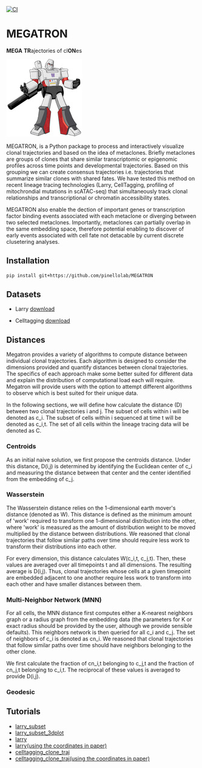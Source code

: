[![CI](https://github.com/pinellolab/megatron/actions/workflows/CI.yml/badge.svg)](https://github.com/pinellolab/MEGATRON/actions/workflows/CI.yml)

# MEGATRON

**MEGA** **TR**ajectories of cl**ON**es

![megatron](./docs/source/_static/img/logo_200x204.png?raw=true)

MEGATRON, is a Python package to process and interactively visualize clonal trajectories and based on the idea of metaclones. Briefly metaclones are groups of clones that share similar transcriptomic or epigenomic profiles across time points and developmental trajectories. Based on this grouping we can create consensus trajectories i.e. trajectories that summarize similar clones with shared fates. We have tested this method on  recent lineage tracing technologies (Larry, CellTagging, profiling of mitochrondial mutations in scATAC-seq) that simultaneously track clonal relationships and transcriptional or chromatin accessibility states. 

MEGATRON also enable the dection of important genes or transcription factor binding events associated with each metaclone or diverging between two selected metaclones. Importantly, metaclones can partially overlap in the same embedding space, therefore potential enabling to discover of early events associated with cell fate not detacable by current discrete clusetering analyses.


## Installation

```bash
pip install git+https://github.com/pinellolab/MEGATRON
```


## Datasets

* Larry [download](https://mega.nz/folder/gVhFkYaA#FH3S3VoxxeIoTW6aR-sWcA)

* Celltagging [download](https://mega.nz/folder/EJ4FXIYC#8Kx_qiPl4DTBko3AJBjufQ)

## Distances
Megatron provides a variety of algorithms to compute distance between individual clonal trajectories. Each algorithm is designed to consider the dimensions provided and quantify distances between clonal trajectories. The specifics of each approach make some better suited for different data and explain the distribution of computational load each will require. Megatron will provide users with the option to attempt different algorithms to observe which is best suited for their unique data.

In the following sections, we will define how  calculate the distance (D) between two clonal trajectories i and j. The subset of cells within i will be denoted as c_i. The subset of cells within i sequenced at time t will be denoted as c_i,t. The set of all cells within the lineage tracing data will be denoted as C.

### Centroids
As an initial naive solution, we first propose the centroids distance. Under this distance, D(i,j) is determined by identifying the Euclidean center of c_i and measuring the distance between that center and the center identified from the embedding of c_j. 

### Wasserstein
The Wasserstein distance relies on the 1-dimensional earth mover's distance (denoted as W). This distance is defined as the minimum amount of 'work' required to transform one 1-dimensional distribution into the other, where 'work' is measured as the amount of distribution weight to be moved multiplied by the distance between distributions. We reasoned that clonal trajectories that follow similar paths over time should require less work to transform their distributions into each other.

For every dimension, this distance calculates W(c_i,t, c_j,t). Then, these values are averaged over all timepoints t and all dimensions. The resulting average is D(i,j). Thus, clonal trajectories whose cells at a given timepoint are embedded adjacent to one another require less work to transform into each other and have smaller distances between them.

### Multi-Neighbor Network (MNN)
For all cells, the MNN distance first computes either a K-nearest neighbors graph or a radius graph from the embedding data (the parameters for K or exact radius should be provided by the user, although we provide sensible defaults). This neighbors network is then queried for all c_i and c_j. The set of neighbors of c_i is denoted as cn_i. We reasoned that clonal trajectories that follow similar paths over time should have neighbors belonging to the other clone.

We first calculate the fraction of cn_i,t belonging to c_j,t and the fraction of cn_j,t belonging to c_i,t. The reciprocal of these values is averaged to provide D(i,j).

### Geodesic

## Tutorials

* [larry_subset](https://github.com/pinellolab/MEGATRON/tree/master/docs/source/_static/notebooks/larry_subset.ipynb)
* [larry_subset_3dplot](https://github.com/pinellolab/MEGATRON/tree/master/docs/source/_static/notebooks/larry_subset_3dplot.ipynb)
* [larry](https://github.com/pinellolab/MEGATRON/tree/master/docs/source/_static/notebooks/larry.ipynb)
* [larry(using the coordinates in paper)](https://github.com/pinellolab/MEGATRON/tree/master/docs/source/_static/notebooks/larry_with_original_coordinates.ipynb)
* [celltagging_clone_traj](https://github.com/pinellolab/MEGATRON/tree/master/docs/source/_static/notebooks/celltagging_clone_traj.ipynb)
* [celltagging_clone_traj(using the coordinates in paper)](https://github.com/pinellolab/MEGATRON/tree/master/docs/source/_static/notebooks/celltagging_with_original_coordinates.ipynb)
